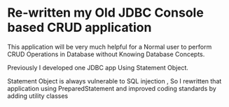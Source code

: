 #  Re-written my Old JDBC Console based CRUD application 
This application will be very much helpful for a Normal user to perform CRUD Operations in Database without Knowing Database Concepts. 

Previously I developed one JDBC app Using Statement Object.

Statement Object is always vulnerable to SQL injection , So I rewritten that application using PreparedStatement and improved coding standards by adding utility classes
